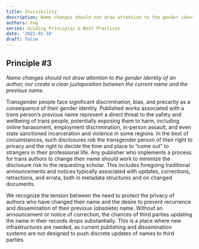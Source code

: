 ```yaml
---
title: Invisibility
description: Name changes should not draw attention to the gender identity of an author, nor create a clear juxtaposition between the current name and the previous name.
authors: twg
series: Guiding Principles & Best Practices
date: '2021-01-18'
draft: false
---
```

## **Principle #3**
*Name changes should not draw attention to the gender identity of an author, nor create a clear juxtaposition between the current name and the previous name.*

Transgender people face significant discrimination, bias, and precarity as a consequence of their gender identity. Published works associated with a trans person’s previous name represent a direct threat to the safety and wellbeing of trans people, potentially exposing them to harm, including online harassment, employment discrimination, in-person assault, and even state sanctioned incarceration and violence in some regions. In the best of circumstances, such disclosures rob the transgender person of their right to privacy and the right to decide the time and place to “come out” to strangers in their professional life. Any publisher who implements a process for trans authors to change their name should work to minimize the disclosure risk to the requesting scholar. This includes foregoing traditional announcements and notices typically associated with updates, corrections, retractions, and errata, both in metadata structures and on changed documents.

We recognize the tension between the need to protect the privacy of authors who have changed their name and the desire to prevent recurrence and dissemination of their previous (obsolete) name. Without an announcement or notice of correction, the chances of third parties updating the name in their records drops substantially. This is a place where new infrastructures are needed, as current publishing and dissemination systems are not designed to push discrete updates of names to third parties.